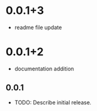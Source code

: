 
# 0.0.1+3
* readme file update

# 0.0.1+2
* documentation addition


## 0.0.1

* TODO: Describe initial release.